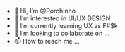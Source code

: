- 👋 Hi, I’m @Porchinho
- 👀 I’m interested in UI/UX DESIGN
- 🌱 I’m currently learning UX as F#$k
- 💞️ I’m looking to collaborate on ...
- 📫 How to reach me ...

<!---
Porchinho/Porchinho is a ✨ special ✨ repository because its `README.md` (this file) appears on your GitHub profile.
You can click the Preview link to take a look at your changes.
--->
